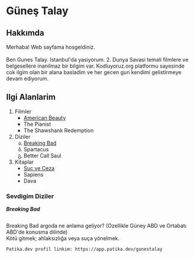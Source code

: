 
<h1>Güneş Talay</h1>
<h2>Hakkımda</h2>
<p>Merhaba! Web sayfama hosgeldiniz.
    <br>
    <br>
    Ben Gunes Talay. Istanbul'da yasiyorum. 2. Dunya Savasi temali filmlere ve belgesellere inanilmaz bir bilgim var. Kodluyoruz.org platformu sayesinde cok ilgim olan bir alana basladim ve her gecen gun kendimi gelistirmeye devam ediyorum. 
</p>
<h2>Ilgi Alanlarim</h2>
<ol>
    <li>
        Filmler
        <ul style="list-style-type:square">
            <li><a href="https://www.imdb.com/title/tt0169547/" target="_blank">American Beauty</a></li>
            <li>The Pianist</li>
            <li>The Shawshank Redemption</li>
        </ul>
    </li>
    <li>
        Diziler<ul style="list-style-type: georgian">
            <li><a href="https://www.imdb.com/title/tt0903747/?ref_=nv_sr_srsg_1" target="_blank">Breaking Bad</a></li>
            <li>Spartacus</li>
            <li>Better Call Saul</li>
        </ul>
    </li>
    <li>
        Kitaplar
        <ul style="list-style-type: disc; ">
            <li><a href="https://www.goodreads.com/book/show/57555746-su-ve-ceza?from_search=true&from_srp=true&qid=0Fp6SJ0edO&rank=17" target="_blank">Suc ve Ceza</a></li>
            <li>Sapiens</li>
            <li>Dava</li>
        </ul>
    </li>
</ol>

<h3>Sevdigim Diziler</h3>
<p><strong><em>Breaking Bad</em></strong></p>

<a href="https://www.imdb.com/title/tt0903747/?ref_=nv_sr_srsg_1" target="_blank">
    <img src="https://m.media-amazon.com/images/M/MV5BMTU4NzU3ODY2OF5BMl5BanBnXkFtZTgwODg2MDU5NTM@._V1_UY100_CR39,0,100,100_AL_.jpg" alt="">
</a>
<p>Breaking Bad argoda ne anlama geliyor?
    (Ozellikle Güney ABD ve Ortabatı ABD'de konusma dilinde) 
    <br>
    Kötü gitmek; ahlaksızlığa veya suça yönelmek.</p>

    
    Patika.dev profil linkim: https://app.patika.dev/gunestalay